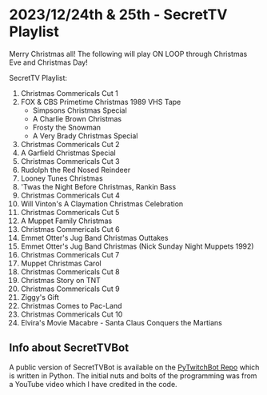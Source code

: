 # 2023/12/24th & 25th - SecretTV Playlist

Merry Christmas all!  The following will play ON LOOP through Christmas Eve and Christmas Day!

SecretTV Playlist:

1. Christmas Commericals Cut 1
2. FOX & CBS Primetime Christmas 1989 VHS Tape
   - Simpsons Christmas Special
   - A Charlie Brown Christmas
   - Frosty the Snowman
   - A Very Brady Christmas Special
3. Christmas Commericals Cut 2
4. A Garfield Christmas Special
5. Christmas Commericals Cut 3
6. Rudolph the Red Nosed Reindeer
7. Looney Tunes Christmas
8. 'Twas the Night Before Christmas, Rankin Bass
9. Christmas Commericals Cut 4
10. Will Vinton's A Claymation Christmas Celebration
11. Christmas Commericals Cut 5
12. A Muppet Family Christmas
13. Christmas Commericals Cut 6
14. Emmet Otter's Jug Band Christmas Outtakes
15. Emmet Otter's Jug Band Christmas (Nick Sunday Night Muppets 1992)
16. Christmas Commericals Cut 7
17. Muppet Christmas Carol
18. Christmas Commericals Cut 8
19. Christmas Story on TNT
20. Christmas Commericals Cut 9
21. Ziggy's Gift
22. Christmas Comes to Pac-Land
23. Christmas Commericals Cut 10
24. Elvira's Movie Macabre - Santa Claus Conquers the Martians


## Info about SecretTVBot

A public version of SecretTVBot is available on the [PyTwitchBot Repo](https://github.com/awbored/PyTwitchBot) which is written in Python.  The initial nuts and bolts of the programming was from a YouTube video which I have credited in the code.
